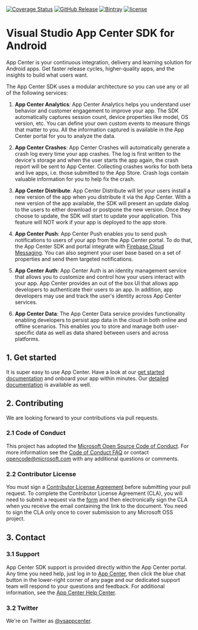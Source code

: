 [![Coverage Status](https://coveralls.io/repos/github/Microsoft/AppCenter-SDK-Android/badge.svg?branch=develop)](https://coveralls.io/github/Microsoft/AppCenter-SDK-Android?branch=develop)
[![GitHub Release](https://img.shields.io/github/release/Microsoft/AppCenter-SDK-Android.svg)](https://github.com/Microsoft/AppCenter-SDK-Android/releases/latest)
[![Bintray](https://api.bintray.com/packages/vsappcenter/appcenter/appcenter/images/download.svg)](https://bintray.com/vsappcenter/appcenter)
[![license](https://img.shields.io/badge/license-MIT%20License-00AAAA.svg)](https://github.com/Microsoft/AppCenter-SDK-Android/blob/master/license.txt)

# Visual Studio App Center SDK for Android

App Center is your continuous integration, delivery and learning solution for Android apps.
Get faster release cycles, higher-quality apps, and the insights to build what users want.

The App Center SDK uses a modular architecture so you can use any or all of the following services:

1. **App Center Analytics**: App Center Analytics helps you understand user behavior and customer engagement to improve your app. The SDK automatically captures session count, device properties like model, OS version, etc. You can define your own custom events to measure things that matter to you. All the information captured is available in the App Center portal for you to analyze the data.

2. **App Center Crashes**: App Center Crashes will automatically generate a crash log every time your app crashes. The log is first written to the device's storage and when the user starts the app again, the crash report will be sent to App Center. Collecting crashes works for both beta and live apps, i.e. those submitted to the App Store. Crash logs contain valuable information for you to help fix the crash.

3. **App Center Distribute**: App Center Distribute will let your users install a new version of the app when you distribute it via the App Center. With a new version of the app available, the SDK will present an update dialog to the users to either download or postpone the new version. Once they choose to update, the SDK will start to update your application. This feature will NOT work if your app is deployed to the app store.

4. **App Center Push**: App Center Push enables you to send push notifications to users of your app from the App Center portal. To do that, the App Center SDK and portal integrate with [Firebase Cloud Messaging](https://firebase.google.com/docs/cloud-messaging/). You can also segment your user base based on a set of properties and send them targeted notifications.

5. **App Center Auth**: App Center Auth is an identity management service that allows you to customize and control how your users interact with your app. App Center provides an out of the box UI that allows app developers to authenticate their users to an app. In addition, app developers may use and track the user's identity across App Center services.

6. **App Center Data**: The App Center Data service provides functionality enabling developers to persist app data in the cloud in both online and offline scenarios. This enables you to store and manage both user-specific data as well as data shared between users and across platforms.

## 1. Get started
It is super easy to use App Center. Have a look at our [get started documentation](https://docs.microsoft.com/en-us/appcenter/sdk/getting-started/android) and onboard your app within minutes. Our [detailed documentation](https://docs.microsoft.com/en-us/appcenter/sdk/) is available as well.

## 2. Contributing

We are looking forward to your contributions via pull requests.

### 2.1 Code of Conduct

This project has adopted the [Microsoft Open Source Code of Conduct](https://opensource.microsoft.com/codeofconduct/). For more information see the [Code of Conduct FAQ](https://opensource.microsoft.com/codeofconduct/faq/) or contact [opencode@microsoft.com](mailto:opencode@microsoft.com) with any additional questions or comments.

### 2.2 Contributor License

You must sign a [Contributor License Agreement](https://cla.microsoft.com/) before submitting your pull request. To complete the Contributor License Agreement (CLA), you will need to submit a request via the [form](https://cla.microsoft.com/) and then electronically sign the CLA when you receive the email containing the link to the document. You need to sign the CLA only once to cover submission to any Microsoft OSS project. 

## 3. Contact

### 3.1 Support

App Center SDK support is provided directly within the App Center portal. Any time you need help, just log in to [App Center](https://appcenter.ms), then click the blue chat button in the lower-right corner of any page and our dedicated support team will respond to your questions and feedback. For additional information, see the [App Center Help Center](https://intercom.help/appcenter/getting-started/welcome-to-app-center-support).

### 3.2 Twitter
We're on Twitter as [@vsappcenter](https://www.twitter.com/vsappcenter).
